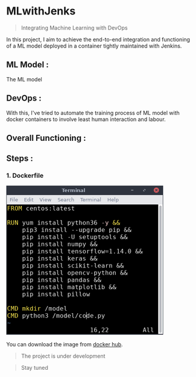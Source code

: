 # MLwithJenks
> Integrating Machine Learning with DevOps

In this project, I aim to achieve the end-to-end integration and functioning of a ML model deployed in a container tightly maintained with Jenkins.

## ML Model : 
The ML model 

## DevOps : 
With this, I've tried to automate the training process of ML model with docker containers to involve least human interaction and labour.

## Overall Functioning : 


## Steps : 

### 1. Dockerfile
![dockerfile](./img/dockerfile.png)

You can download the image from [docker hub](https://hub.docker.com/).



> The project is under development

> Stay tuned
